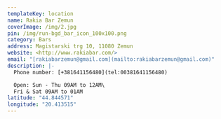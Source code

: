 ```yaml
---
templateKey: location
name: Rakia Bar Zemun
coverImage: /img/2.jpg
pin: /img/run-bgd_bar_icon_100x100.png
category: Bars
address: Magistarski trg 10, 11080 Zemun
website: <http://www.rakiabar.com/>
email: "[rakiabarzemun@gmail.com](mailto:rakiabarzemun@gmail.com)"
description: |-
  Phone number: [+381641156480](tel:00381641156480)

  Open: Sun - Thu 09AM to 12AM\
  Fri & Sat 09AM to 01AM
latitude: "44.844571"
longitude: "20.413515"
---
```

